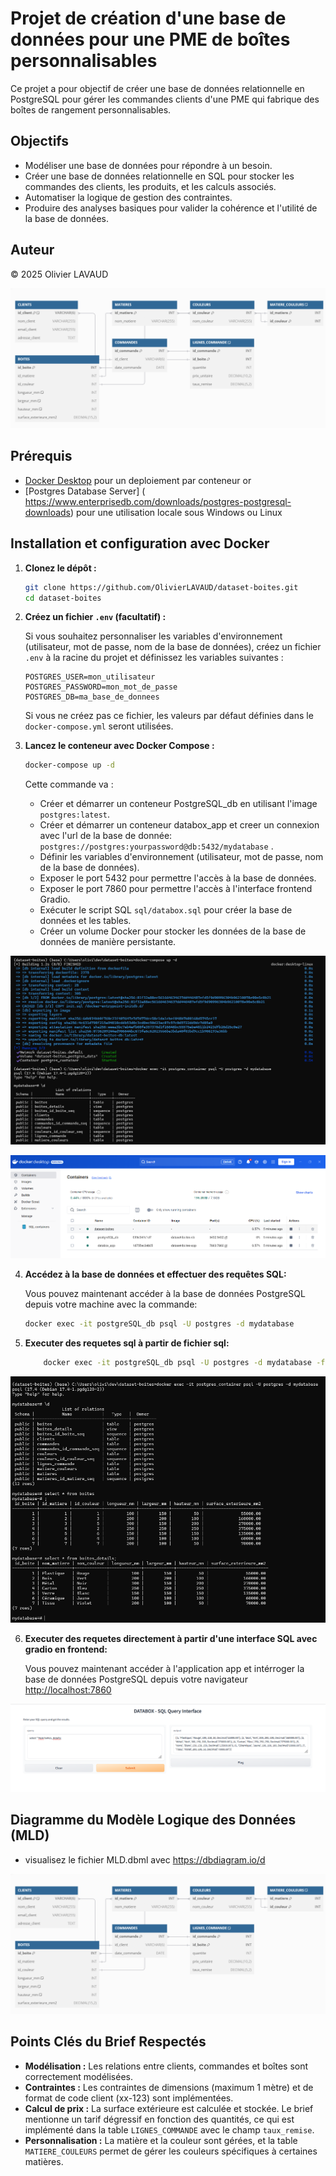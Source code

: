 # Projet de création d'une base de données pour une PME de boîtes personnalisables

Ce projet a pour objectif de créer une base de données relationnelle en PostgreSQL pour gérer les commandes clients d'une PME qui fabrique des boîtes de rangement personnalisables.

## Objectifs

*   Modéliser une base de données pour répondre à un besoin.
*   Créer une base de données relationnelle en SQL pour stocker les commandes des clients, les produits, et les calculs associés.
*   Automatiser la logique de gestion des contraintes.
*   Produire des analyses basiques pour valider la cohérence et l'utilité de la base de données.

## Auteur

© 2025 Olivier LAVAUD

![app](images/image.png)

## Prérequis

*   [Docker Desktop](https://www.docker.com/products/docker-desktop/) pour un deploiement par conteneur
or 
*   [Postgres Database Server] ( https://www.enterprisedb.com/downloads/postgres-postgresql-downloads) pour une utilisation locale sous Windows ou Linux

## Installation et configuration avec Docker


1.  **Clonez le dépôt :**

    ```bash
    git clone https://github.com/OlivierLAVAUD/dataset-boites.git
    cd dataset-boites
    ```

2.  **Créez un fichier `.env` (facultatif) :**

    Si vous souhaitez personnaliser les variables d'environnement (utilisateur, mot de passe, nom de la base de données), créez un fichier `.env` à la racine du projet et définissez les variables suivantes :

    ```
    POSTGRES_USER=mon_utilisateur
    POSTGRES_PASSWORD=mon_mot_de_passe
    POSTGRES_DB=ma_base_de_donnees
    ```

    Si vous ne créez pas ce fichier, les valeurs par défaut définies dans le `docker-compose.yml` seront utilisées.

3.  **Lancez le conteneur avec Docker Compose :**

    ```bash
    docker-compose up -d
    ```
    Cette commande va :

    *   Créer et démarrer un conteneur PostgreSQL_db en utilisant l'image `postgres:latest`.
    *   Créer et démarrer un conteneur databox_app et creer un connexion avec l'url de la base de donnée: `postgres://postgres:yourpassword@db:5432/mydatabase` .
    *   Définir les variables d'environnement (utilisateur, mot de passe, nom de la base de données).
    *   Exposer le port 5432 pour permettre l'accès à la base de données.
    *   Exposer le port 7860 pour permettre l'accès à l'interface frontend Gradio.
    *   Exécuter le script SQL `sql/databox.sql` pour créer la base de données et les tables.
    *   Créer un volume Docker pour stocker les données de la base de données de manière persistante.

![Docker](images/image2.png)

![app](images/image5.png)

4.  **Accédez à la base de données et effectuer des requêtes SQL:**

    Vous pouvez maintenant accéder à la base de données PostgreSQL depuis votre machine avec la commande:
    ```bash
    docker exec -it postgreSQL_db psql -U postgres -d mydatabase
    ```

5.  **Executer des requetes sql à partir de fichier sql:**
    ```bash
        docker exec -it postgreSQL_db psql -U postgres -d mydatabase -f docker-entrypoint-initdb.d/databox.sql
    ```
![app](images/image3.png)

6. **Executer des requetes directement à partir d'une interface SQL avec gradio en frontend:**

    Vous pouvez maintenant accéder à l'application app et intérroger la base de données PostgreSQL depuis votre navigateur [http://localhost:7860](http://localhost:7860/)

![app](images/image4.png)


## Diagramme du Modèle Logique des Données (MLD)

* visualisez le fichier MLD.dbml avec https://dbdiagram.io/d

![app](images/image.png)



## Points Clés du Brief Respectés

*   **Modélisation :** Les relations entre clients, commandes et boîtes sont correctement modélisées.
*   **Contraintes :** Les contraintes de dimensions (maximum 1 mètre) et de format de code client (xx-123) sont implémentées.
*   **Calcul de prix :** La surface extérieure est calculée et stockée. Le brief mentionne un tarif dégressif en fonction des quantités, ce qui est implémenté dans la table `LIGNES_COMMANDE` avec le champ `taux_remise`.
*   **Personnalisation :** La matière et la couleur sont gérées, et la table `MATIERE_COULEURS` permet de gérer les couleurs spécifiques à certaines matières.



